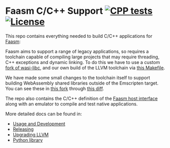# Faasm C/C++ Support [![CPP tests](https://github.com/faasm/faasm-toolchain/workflows/Tests/badge.svg?branch=master)](https://github.com/faasm/faasm-toolchain/actions) [![License](https://img.shields.io/github/license/faasm/faasm-toolchain.svg)](https://github.com/faasm/faasm-toolchain/blob/master/LICENSE.md) 

This repo contains everything needed to build C/C++ applications for
[Faasm](https://github.com/faasm/faasm):

Faasm aims to support a range of legacy applications, so requires a toolchain
capable of compiling large projects that may require threading, C++ exceptions
and dynamic linking. To do this we have to use a custom [fork of
wasi-libc](https://github.com/faasm/wasi-libc), and our own build of the
LLVM toolchain via [this Makefile](Makefile).  

We have made some small changes to the toolchain itself to support building
WebAssembly shared libraries outside of the Emscripten target. You can see these
in [this fork](https://github.com/faasm/llvm-project) through [this
diff](https://github.com/llvm/llvm-project/compare/llvmorg-10.0.1...faasm:faasm).

The repo also contains the C/C++ definition of the [Faasm host
interface](https://github.com/faasm/faasm/blob/master/docs/host_interface.md)
along with an emulator to compile and test native applications.

More detailed docs can be found in:

- [Usage and Development](docs/usage.md)
- [Releasing](docs/release.md)
- [Upgrading LLVM](docs/upgrading-llvm.md)
- [Python library](docs/python.md)
